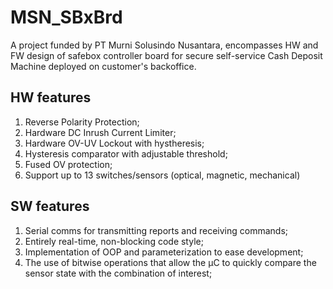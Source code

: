 # MSN_SBxBrd
A project funded by PT Murni Solusindo Nusantara, encompasses HW and FW design of safebox controller board for secure self-service Cash Deposit Machine deployed on customer's backoffice.

## HW features
1. Reverse Polarity Protection;
2. Hardware DC Inrush Current Limiter;
3. Hardware OV-UV Lockout with hystheresis;
4. Hysteresis comparator with adjustable threshold;
5. Fused OV protection;
6. Support up to 13 switches/sensors (optical, magnetic, mechanical)
## SW features
1. Serial comms for transmitting reports and receiving commands;
2. Entirely real-time, non-blocking code style;
3. Implementation of OOP and parameterization to ease development;
4. The use of bitwise operations that allow the μC to quickly compare the sensor state with the combination of interest;
